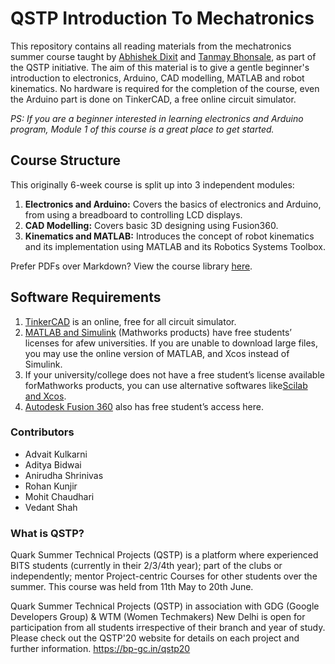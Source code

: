 # QSTP Introduction To Mechatronics

This repository contains all reading materials from the mechatronics summer course taught by [Abhishek Dixit](https://github.com/abhidxt299) and [Tanmay Bhonsale](https://github.com/enceladus2000), as part of the QSTP initiative. The aim of this material is to give a gentle beginner's introduction to electronics, Arduino, CAD modelling, MATLAB and robot kinematics. No hardware is required for the completion of the course, even the Arduino part is done on TinkerCAD, a free online circuit simulator.

*PS: If you are a beginner interested in learning electronics and Arduino program, Module 1 of this course is a great place to get started.*

## Course Structure

This originally 6-week course is split up into 3 independent modules:

1. **Electronics and Arduino:** Covers the basics of electronics and Arduino, from using a breadboard to controlling LCD displays.
2. **CAD Modelling:** Covers basic 3D designing using Fusion360.
3. **Kinematics and MATLAB:** Introduces the concept of robot kinematics and its implementation using MATLAB and its Robotics Systems Toolbox.

Prefer PDFs over Markdown? View the course library [here](https://drive.google.com/drive/folders/18EjLzFuPEsQIjeKlMv0LglDAxUYW_-UF?usp=sharing).

## Software Requirements

1. [TinkerCAD](https://www.tinkercad.com/)​ is an online, free for all circuit simulator.
2. [MATLAB and Simulink](https://in.mathworks.com/downloads/)​ (Mathworks products) have free students’ licenses for afew universities. If you are unable to download large files, you may use the online version of MATLAB, and Xcos instead of Simulink.
3. If your university/college does not have a free student’s license available forMathworks products, you can use alternative softwares like [​Scilab and Xcos](https://www.scilab.org/download/6.0.2)​.
4. [Autodesk Fusion 360](https://www.autodesk.com/products/fusion-360/students-teachers-educators)​ also has free student’s access here.


### Contributors

* Advait Kulkarni
* Aditya Bidwai
* Anirudha Shrinivas
* Rohan Kunjir
* Mohit Chaudhari
* Vedant Shah

### What is QSTP?

Quark Summer Technical Projects (QSTP) is a platform where experienced BITS students (currently in their 2/3/4th year); part of the clubs or independently; mentor Project-centric Courses for other students over the summer. This course was held from 11th May to 20th June.

Quark Summer Technical Projects (QSTP) in association with GDG (Google Developers Group) & WTM (Women Techmakers) New Delhi is open for participation from all students irrespective of their branch and year of study. 
Please check out the QSTP'20 website for details on each project and further information. https://bp-gc.in/qstp20


